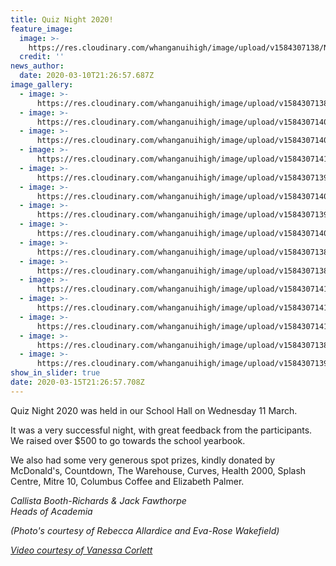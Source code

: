 ```yaml
---
title: Quiz Night 2020!
feature_image:
  image: >-
    https://res.cloudinary.com/whanganuihigh/image/upload/v1584307138/News/Quiz%20Night%2011.3.20/received_2636897109908380..jpg
  credit: ''
news_author:
  date: 2020-03-10T21:26:57.687Z
image_gallery:
  - image: >-
      https://res.cloudinary.com/whanganuihigh/image/upload/v1584307138/News/Quiz%20Night%2011.3.20/received_1051387025259837.jpg
  - image: >-
      https://res.cloudinary.com/whanganuihigh/image/upload/v1584307140/News/Quiz%20Night%2011.3.20/received_807170329765578..jpg
  - image: >-
      https://res.cloudinary.com/whanganuihigh/image/upload/v1584307140/News/Quiz%20Night%2011.3.20/Screenshot_20200316_093545.jpg
  - image: >-
      https://res.cloudinary.com/whanganuihigh/image/upload/v1584307141/News/Quiz%20Night%2011.3.20/Screenshot_20200316_093636..jpg
  - image: >-
      https://res.cloudinary.com/whanganuihigh/image/upload/v1584307139/News/Quiz%20Night%2011.3.20/received_548597299092816.jpg
  - image: >-
      https://res.cloudinary.com/whanganuihigh/image/upload/v1584307140/News/Quiz%20Night%2011.3.20/received_508195466766686.jpg
  - image: >-
      https://res.cloudinary.com/whanganuihigh/image/upload/v1584307139/News/Quiz%20Night%2011.3.20/received_505731206806158.jpg
  - image: >-
      https://res.cloudinary.com/whanganuihigh/image/upload/v1584307140/News/Quiz%20Night%2011.3.20/received_510641613211746...jpg
  - image: >-
      https://res.cloudinary.com/whanganuihigh/image/upload/v1584307138/News/Quiz%20Night%2011.3.20/received_207882963608655.jpg
  - image: >-
      https://res.cloudinary.com/whanganuihigh/image/upload/v1584307138/News/Quiz%20Night%2011.3.20/received_2636897109908380..jpg
  - image: >-
      https://res.cloudinary.com/whanganuihigh/image/upload/v1584307141/News/Quiz%20Night%2011.3.20/Screenshot_20200316_093624..jpg
  - image: >-
      https://res.cloudinary.com/whanganuihigh/image/upload/v1584307141/News/Quiz%20Night%2011.3.20/Screenshot_20200316_093612..jpg
  - image: >-
      https://res.cloudinary.com/whanganuihigh/image/upload/v1584307141/News/Quiz%20Night%2011.3.20/Screenshot_20200316_093556...jpg
  - image: >-
      https://res.cloudinary.com/whanganuihigh/image/upload/v1584307138/News/Quiz%20Night%2011.3.20/received_141271693880428.jpg
  - image: >-
      https://res.cloudinary.com/whanganuihigh/image/upload/v1584307139/News/Quiz%20Night%2011.3.20/Quiz-night-poster.smaller.2000high.jpg
show_in_slider: true
date: 2020-03-15T21:26:57.708Z
---
```

Quiz Night 2020 was held in our School Hall on Wednesday 11 March.

It was a very successful night, with great feedback from the participants. We raised over $500 to go towards the school yearbook.  

We also had some very generous spot prizes, kindly donated by McDonald's, Countdown, The Warehouse, Curves, Health 2000, Splash Centre, Mitre 10, Columbus Coffee and Elizabeth Palmer.

*Callista Booth-Richards & Jack Fawthorpe\
Heads of Academia*  

*(Photo's courtesy of Rebecca Allardice and Eva-Rose Wakefield)*  

*[Video courtesy of Vanessa Corlett](LkMgZ-rsKFw)*